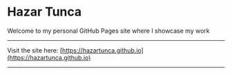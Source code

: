 # Hazar Tunca

Welcome to my personal GitHub Pages site where I showcase my work

---

Visit the site here: [https://hazartunca.github.io](https://hazartunca.github.io)

---
